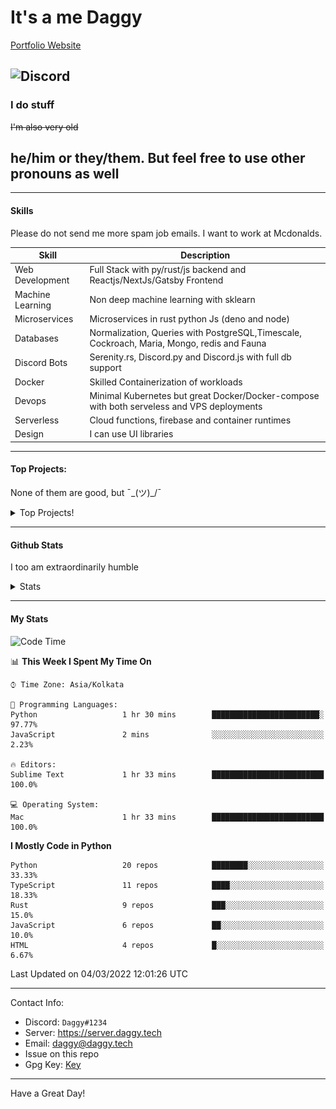 
# It's a me Daggy

[Portfolio Website](https://daggy.tech)

![Discord](https://img.shields.io/discord/491175207122370581?color=black&label=Discord&logo=discord) 
 ----

### I do stuff

~~I'm also very old~~

## he/him or they/them. But feel free to use other pronouns as well

-----

#### Skills

Please do not send me more spam job emails. I want to work at Mcdonalds.

| Skill | Description |
| ----- | ----------- |
| Web Development | Full Stack with py/rust/js backend and Reactjs/NextJs/Gatsby Frontend
| Machine Learning | Non deep machine learning with sklearn |
| Microservices | Microservices in rust python Js (deno and node) |
| Databases | Normalization, Queries with PostgreSQL,Timescale, Cockroach,  Maria, Mongo, redis and Fauna |
| Discord Bots | Serenity.rs, Discord.py and Discord.js with full db support |
| Docker | Skilled Containerization of workloads |
| Devops | Minimal Kubernetes but great Docker/Docker-compose with both serveless and VPS deployments |
| Serverless | Cloud functions, firebase and container runtimes |
| Design | I can use UI libraries|

-----

#### Top Projects:

None of them are good, but ¯\_(ツ)_/¯
<details>
  <summary>Top Projects!</summary>
    
   - [Dagpi](https://dagpi.xyz) : Full stack api built with rust, postgres, redis, python and typescript with Full frontend dashboard and  full monitoring. Also 2 api wrappers for it.
    
   - [Dagbot](https://dagbot.daggy.tech): discord bot with website and feedback along with large fully customisable interface using Postgres and discord.py
    
   - [R.Daggy](https://github.com/Daggy1234/r.daggy): Private discord bot for my server with rust
    
   - [New York Pizza](https://github.com/Daggy1234/NewYorkPizza): A data science study that uses Data analysis and ML to predict the best place to open a pizza shop
 
</details>

-----

#### Github Stats

I too am extraordinarily humble

<details>
  <summary>Stats</summary>
<a href="https://github.com/Daggy1234">
  <img src="https://github-readme-stats.vercel.app/api?username=Daggy1234&show_icons=true&hide_border=true" />
</a><a href="https://github.com/Daggy1234">
  <img src="https://github-readme-stats.vercel.app/api/top-langs/?username=Daggy1234&layout=compact&langs_count=9&hide=css,html" />
</a><a href="https://github.com/Daggy1234">
 <img src="https://raw.githubusercontent.com/Daggy1234/generate-stats/master/generated/overview.svg" />
</a><a href="https://github.com/Daggy1234">
 <img src="https://raw.githubusercontent.com/Daggy1234/generate-stats/master/generated/languages.svg" />
 </a>
</details>
  
-----

#### My Stats

<!--START_SECTION:waka-->
![Code Time](http://img.shields.io/badge/Code%20Time-1%2C008%20hrs%2045%20mins-blue)

📊 **This Week I Spent My Time On** 

```text
⌚︎ Time Zone: Asia/Kolkata

💬 Programming Languages: 
Python                   1 hr 30 mins        ████████████████████████░   97.77% 
JavaScript               2 mins              ░░░░░░░░░░░░░░░░░░░░░░░░░   2.23%

🔥 Editors: 
Sublime Text             1 hr 33 mins        █████████████████████████   100.0%

💻 Operating System: 
Mac                      1 hr 33 mins        █████████████████████████   100.0%

```

**I Mostly Code in Python** 

```text
Python                   20 repos            ████████░░░░░░░░░░░░░░░░░   33.33% 
TypeScript               11 repos            ████░░░░░░░░░░░░░░░░░░░░░   18.33% 
Rust                     9 repos             ███░░░░░░░░░░░░░░░░░░░░░░   15.0% 
JavaScript               6 repos             ██░░░░░░░░░░░░░░░░░░░░░░░   10.0% 
HTML                     4 repos             █░░░░░░░░░░░░░░░░░░░░░░░░   6.67%

```



 Last Updated on 04/03/2022 12:01:26 UTC
<!--END_SECTION:waka-->

-----

Contact Info:

- Discord: `Daggy#1234`
- Server: https://server.daggy.tech
- Email: daggy@daggy.tech
- Issue on this repo
- Gpg Key: [Key](https://github.com/daggy1234.gpg)

-----
Have a Great Day!
